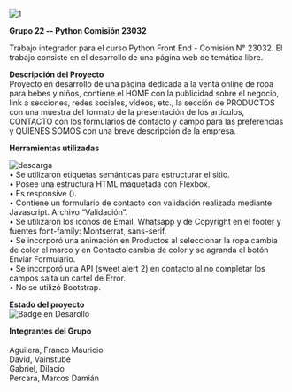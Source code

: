 ![1](https://github.com/Marcos-2024/Baby-Shop/assets/123271336/12e1f68c-f555-4af2-8cd6-fa07a36e8cc1)

<b>Grupo 22 -- Python Comisión 23032</b>

Trabajo integrador para el curso Python Front End - Comisión N° 23032.
El trabajo consiste en el desarrollo de una página web de temática libre. <br>

<b>Descripción del Proyecto</b><br>
Proyecto en desarrollo de una página dedicada a la venta online de ropa para bebes y niños, contiene el HOME con la publicidad sobre el negocio, link a secciones, redes sociales, vídeos, etc., la sección de PRODUCTOS con una muestra del formato de la presentación de los artículos, CONTACTO con los formularios de contacto y campo para las preferencias y QUIENES SOMOS con una breve descripción de la empresa. <br>

<b>Herramientas utilizadas</b><br>

![descarga](https://github.com/Marcos-2024/Baby-Shop/assets/123271336/8fe4b198-0cc9-4edc-b6aa-198818aa7188)<br>
•	Se utilizaron etiquetas semánticas para estructurar el sitio. <br>
•	Posee una estructura HTML maquetada con Flexbox. <br>
•	Es responsive ().<br>
•	Contiene un formulario de contacto con validación realizada mediante Javascript. Archivo “Validación”. <br>
•	Se utilizaron los iconos de Email, Whatsapp y de Copyright en el footer
y fuentes font-family: Montserrat, sans-serif. <br>
•	Se incorporó una animación en Productos al seleccionar la ropa cambia de color el marco y en Contacto cambia de color y se agranda el botón Enviar Formulario. <br>
•	Se incorporó una API (sweet alert 2) en contacto al no completar los campos salta un cartel de Error. <br>
•	No se utilizó Bootstrap. <br>

<b>Estado del proyecto</b><br>
![Badge en Desarollo](https://img.shields.io/badge/STATUS-EN%20DESAROLLO-green) <br>

<b>Integrantes del Grupo</b><br>	
Aguilera, Franco Mauricio<br>
	David, Vainstube<br>
	Gabriel, Dilacio<br>
	Percara, Marcos Damián<br>


	





 


